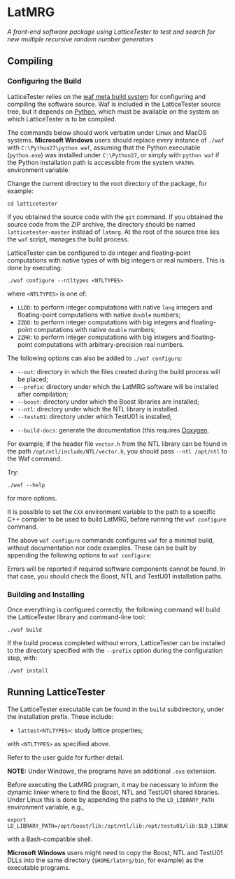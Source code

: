 # LatMRG

*A front-end software package using LatticeTester to test and search for new multiple recursive random number generators*

## Compiling

### Configuring the Build

LatticeTester relies on the
[waf meta build system](https://code.google.com/p/waf/) for configuring and
compiling the software source.
Waf is included in the LatticeTester source tree, but it depends on
[Python](http://python.org/download), which must be available on the system
on which LatticeTester is to be compiled.

The commands below should work verbatim under Linux and MacOS systems.
**Microsoft Windows** users should replace every instance of `./waf`
with `C:\Python27\python waf`, assuming that the Python executable
(`python.exe`) was installed under `C:\Python27`, or simply with `python waf`
if the Python installation path is accessible from the system `%PATH%`
environment variable.

Change the current directory to the root directory of the package, for example:

    cd latticetester

if you obtained the source code with the `git` command.
If you obtained the source code from the ZIP archive, the directory should be
named `latticetester-master` instead of `latmrg`.
At the root of the source tree lies the `waf` script, manages the build
process.

LatticeTester can be configured to do integer and floating-point
computations with native types of with big integers or real numbers.
This is done by executing:

    ./waf configure --ntltypes <NTLTYPES>

where `<NTLTYPES>` is one of:

- `LLDD`: to perform integer computations with native `long` integers
  and floating-point computations with native `double` numbers;
- `ZZDD`: to perform integer computations with big integers and
  floating-point computations with native `double` numbers;
- `ZZRR`: to perform integer computations with big integers and
  floating-point computations with arbitrary-precision real numbers.

The following options can also be added to `./waf configure`:

- `--out`: directory in which the files created during the build process will
  be placed;
- `--prefix`: directory under which the LatMRG software will be installed after
  compilation;
- `--boost`: directory under which the Boost libraries are installed;
- `--ntl`: directory under which the NTL library is installed.
- `--testu01`: directory under which TestU01 is installed;
* `--build-docs`: generate the documentation (this requires
  [Doxygen](http://www.stack.nl/~dimitri/doxygen/).

For example, if the header file `vector.h` from the NTL library can be found in
the path `/opt/ntl/include/NTL/vector.h`, you should pass `--ntl
/opt/ntl` to the Waf command.

Try:

    ./waf --help

for more options.


It is possible to set the `CXX` environment variable to the path to a specific
C++ compiler to be used to build LatMRG, before running the `waf
configure` command.

The above `waf configure` commands configures `waf` for a minimal build,
without documentation nor code examples.  These can be built by
appending the following options to `waf configure`:

Errors will be reported if required software components cannot be found.  In
that case, you should check the Boost, NTL and TestU01 installation paths.


### Building and Installing

Once everything is configured correctly, the following command will build the
LatticeTester library and command-line tool:

    ./waf build

If the build process completed without errors, LatticeTester can be installed to the
directory specified with the `--prefix` option during the configuration step,
with:

    ./waf install


## Running LatticeTester

The LatticeTester executable can be found in the `build` subdirectory, under the installation prefix.
These include:

- `lattest<NTLTYPES>`: study lattice properties;

with `<NTLTYPES>` as specified above.

Refer to the user guide for further detail.

**NOTE:** Under Windows, the programs have an additional `.exe` extension.


Before executing the LatMRG program, it may be necessary to inform the dynamic
linker where to find the Boost, NTL and TestU01 shared libraries.  Under Linux
this is done by appending the paths to the `LD_LIBRARY_PATH` environment
variable, e.g.,

    export LD_LIBRARY_PATH=/opt/boost/lib:/opt/ntl/lib:/opt/testu01/lib:$LD_LIBRARY_PATH

with a Bash-compatible shell.

**Microsoft Windows** users might need to copy the Boost, NTL and TestU01 DLLs into the
same directory (`$HOME/latmrg/bin`, for example) as the executable programs.
